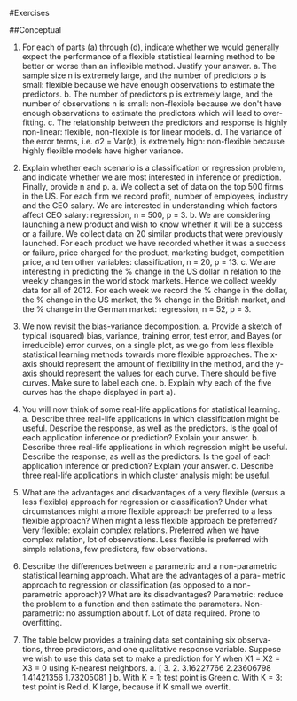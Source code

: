 #Exercises

##Conceptual

1. For each of parts (a) through (d), indicate whether we would generally expect the performance of a flexible statistical learning method to be better or worse than an inflexible method. Justify your answer.
	a. The sample size n is extremely large, and the number of predictors p is small: flexible because we have enough observations to estimate the predictors.
	b. The number of predictors p is extremely large, and the number of observations n is small: non-flexible because we don't have enough observations to estimate the predictors which will lead to over-fitting.
	c. The relationship between the predictors and response is highly non-linear: flexible, non-flexible is for linear models.
	d. The variance of the error terms, i.e. σ2 = Var(ε), is extremely high: non-flexible because highly flexible models have higher variance.

2. Explain whether each scenario is a classification or regression problem, and indicate whether we are most interested in inference or prediction. Finally, provide n and p.
	a. We collect a set of data on the top 500 firms in the US. For each firm we record profit, number of employees, industry and the CEO salary. We are interested in understanding which factors affect CEO salary: regression, n = 500, p = 3.
	b. We are considering launching a new product and wish to know whether it will be a success or a failure. We collect data on 20 similar products that were previously launched. For each product we have recorded whether it was a success or failure, price charged for the product, marketing budget, competition price, and ten other variables: classification, n = 20, p = 13.
	c. We are interesting in predicting the % change in the US dollar in relation to the weekly changes in the world stock markets. Hence we collect weekly data for all of 2012. For each week we record the % change in the dollar, the % change in the US market, the % change in the British market, and the % change in the German market: regression, n = 52, p = 3.

3. We now revisit the bias-variance decomposition.
	a. Provide a sketch of typical (squared) bias, variance, training error, test error, and Bayes (or irreducible) error curves, on a single plot, as we go from less flexible statistical learning methods towards more flexible approaches. The x-axis should represent the amount of flexibility in the method, and the y-axis should represent the values for each curve. There should be five curves. Make sure to label each one.
	b. Explain why each of the five curves has the shape displayed in part a).

4. You will now think of some real-life applications for statistical learning.
	a. Describe three real-life applications in which classification might be useful. Describe the response, as well as the predictors. Is the goal of each application inference or prediction? Explain your answer.
	b. Describe three real-life applications in which regression might be useful. Describe the response, as well as the predictors. Is the goal of each application inference or prediction? Explain your answer.
	c. Describe three real-life applications in which cluster analysis might be useful.

5. What are the advantages and disadvantages of a very flexible (versus a less flexible) approach for regression or classification? Under what circumstances might a more flexible approach be preferred to a less flexible approach? When might a less flexible approach be preferred?
	Very flexible: explain complex relations. Preferred when we have complex relation, lot of observations. Less flexible is preferred with simple relations, few predictors, few observations.

6. Describe the differences between a parametric and a non-parametric statistical learning approach. What are the advantages of a para- metric approach to regression or classification (as opposed to a non- parametric approach)? What are its disadvantages?
	Parametric: reduce the problem to a function and then estimate the parameters.
	Non-parametric: no assumption about f. Lot of data required. Prone to overfitting.

7. The table below provides a training data set containing six observa- tions, three predictors, and one qualitative response variable. Suppose we wish to use this data set to make a prediction for Y when X1 = X2 = X3 = 0 using K-nearest neighbors.
	a. [ 3. 2. 3.16227766 2.23606798 1.41421356 1.73205081 ]
	b. With K = 1: test point is Green
	c. With K = 3: test point is Red
	d. K large, because if K small we overfit.
